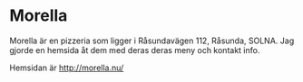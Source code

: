 # Morella
Morella är en pizzeria som ligger i Råsundavägen 112, Råsunda, SOLNA.
Jag gjorde en hemsida åt dem med deras deras meny och kontakt info. 

Hemsidan är http://morella.nu/ 
